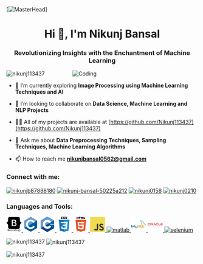 [![MasterHead](https://cdn.dribbble.com/users/461802/screenshots/4753031/media/5c394506444d16d39a64d87b07dcbf21.gif)]
<h1 align="center">Hi 👋, I'm Nikunj Bansal</h1>
<h3 align="center">Revolutionizing Insights with the Enchantment of Machine Learning</h3>
<img align="right" alt="Coding" width="330" src="https://cdn.dribbble.com/users/1708816/screenshots/15637256/media/f9826f0af8a49462f048262a8502035b.gif">

<p align="left"> <img src="https://komarev.com/ghpvc/?username=nikunj113437&label=Profile%20views&color=0e75b6&style=flat" alt="nikunj113437" /> </p>

- 🌱 I’m currently exploring **Image Processing using Machine Learning Techniques and AI**

- 👯 I’m looking to collaborate on **Data Science, Machine Learning and NLP Projects**

- 👨‍💻 All of my projects are available at [https://github.com/Nikunj113437](https://github.com/Nikunj113437)

- 💬 Ask me about **Data Preprocessing Techniques, Sampling Techniques, Machine Learning Algorithms**

- 📫 How to reach me **nikunjbansal0562@gmail.com**

<h3 align="left">Connect with me:</h3>
<p align="left">
<a href="https://twitter.com/nikunjb87888180" target="blank"><img align="center" src="https://raw.githubusercontent.com/rahuldkjain/github-profile-readme-generator/master/src/images/icons/Social/twitter.svg" alt="nikunjb87888180" height="30" width="40" /></a>
<a href="https://linkedin.com/in/nikunj-bansal-50225a212" target="blank"><img align="center" src="https://raw.githubusercontent.com/rahuldkjain/github-profile-readme-generator/master/src/images/icons/Social/linked-in-alt.svg" alt="nikunj-bansal-50225a212" height="30" width="40" /></a>
<a href="https://kaggle.com/nikunj0158" target="blank"><img align="center" src="https://raw.githubusercontent.com/rahuldkjain/github-profile-readme-generator/master/src/images/icons/Social/kaggle.svg" alt="nikunj0158" height="30" width="40" /></a>
<a href="https://www.leetcode.com/nikunj0210" target="blank"><img align="center" src="https://raw.githubusercontent.com/rahuldkjain/github-profile-readme-generator/master/src/images/icons/Social/leet-code.svg" alt="nikunj0210" height="30" width="40" /></a>
</p>

<h3 align="left">Languages and Tools:</h3>
<p align="left"> <a href="https://getbootstrap.com" target="_blank" rel="noreferrer"> <img src="https://raw.githubusercontent.com/devicons/devicon/master/icons/bootstrap/bootstrap-plain-wordmark.svg" alt="bootstrap" width="40" height="40"/> </a> <a href="https://www.cprogramming.com/" target="_blank" rel="noreferrer"> <img src="https://raw.githubusercontent.com/devicons/devicon/master/icons/c/c-original.svg" alt="c" width="40" height="40"/> </a> <a href="https://www.w3schools.com/cpp/" target="_blank" rel="noreferrer"> <img src="https://raw.githubusercontent.com/devicons/devicon/master/icons/cplusplus/cplusplus-original.svg" alt="cplusplus" width="40" height="40"/> </a> <a href="https://www.w3schools.com/css/" target="_blank" rel="noreferrer"> <img src="https://raw.githubusercontent.com/devicons/devicon/master/icons/css3/css3-original-wordmark.svg" alt="css3" width="40" height="40"/> </a> <a href="https://www.w3.org/html/" target="_blank" rel="noreferrer"> <img src="https://raw.githubusercontent.com/devicons/devicon/master/icons/html5/html5-original-wordmark.svg" alt="html5" width="40" height="40"/> </a> <a href="https://developer.mozilla.org/en-US/docs/Web/JavaScript" target="_blank" rel="noreferrer"> <img src="https://raw.githubusercontent.com/devicons/devicon/master/icons/javascript/javascript-original.svg" alt="javascript" width="40" height="40"/> </a> <a href="https://www.mathworks.com/" target="_blank" rel="noreferrer"> <img src="https://upload.wikimedia.org/wikipedia/commons/2/21/Matlab_Logo.png" alt="matlab" width="40" height="40"/> </a> <a href="https://www.mysql.com/" target="_blank" rel="noreferrer"> <img src="https://raw.githubusercontent.com/devicons/devicon/master/icons/mysql/mysql-original-wordmark.svg" alt="mysql" width="40" height="40"/> </a> <a href="https://www.oracle.com/" target="_blank" rel="noreferrer"> <img src="https://raw.githubusercontent.com/devicons/devicon/master/icons/oracle/oracle-original.svg" alt="oracle" width="40" height="40"/> </a> <a href="https://www.selenium.dev" target="_blank" rel="noreferrer"> <img src="https://raw.githubusercontent.com/detain/svg-logos/780f25886640cef088af994181646db2f6b1a3f8/svg/selenium-logo.svg" alt="selenium" width="40" height="40"/> </a> </p>

<p><img align="left" src="https://github-readme-stats.vercel.app/api/top-langs?username=nikunj113437&show_icons=true&locale=en&layout=compact" alt="nikunj113437" /></p>

<p>&nbsp;<img align="center" src="https://github-readme-stats.vercel.app/api?username=nikunj113437&show_icons=true&locale=en" alt="nikunj113437" /></p>

<p><img align="center" src="https://github-readme-streak-stats.herokuapp.com/?user=nikunj113437&" alt="nikunj113437" /></p>
